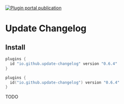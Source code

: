 [![Plugin portal publication](https://img.shields.io/bintray/v/ciriti/c-delivery/changelogupdate-plugin?color=blue&label=Gradle%20Portal%20changelogupdate-plugin)](https://plugins.gradle.org/plugin/io.github.dryrum.update-changelog)

# Update Changelog

## Install

```groovy
plugins {
  id "io.github.update-changelog" version "0.6.4"
}
```
```kotlin
plugins {
  id("io.github.update-changelog") version "0.6.4"
}
```

TODO